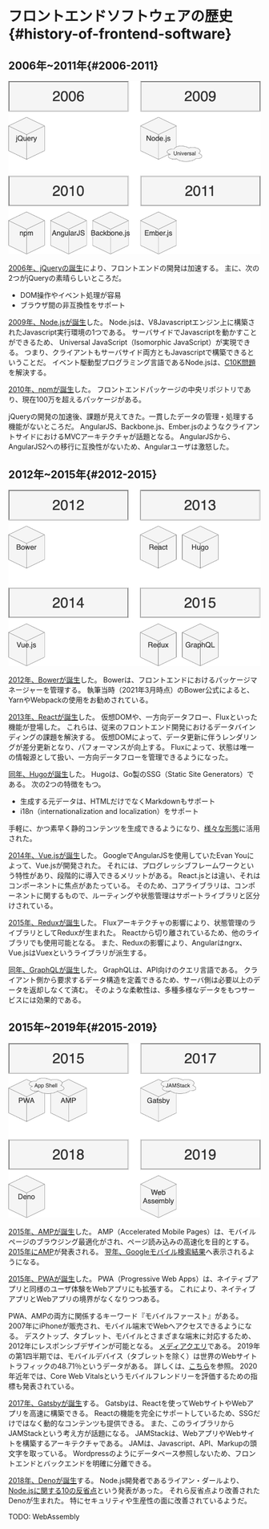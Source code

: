 # フロントエンドソフトウェアの歴史 {#history-of-frontend-software}
## 2006年~2011年{#2006-2011}
![02_history_of_frontend_software_1](../../assets/images/drawio/history/02_history_of_frontend_software_1.png)

[2006年、jQueryの誕生](https://en.wikipedia.org/wiki/JQuery)により、フロントエンドの開発は加速する。
主に、次の2つがjQueryの素晴らしいところだ。

* DOM操作やイベント処理が容易
* ブラウザ間の非互換性をサポート

[2009年、Node.jsが誕生](https://en.wikipedia.org/wiki/Node.js)した。
Node.jsは、V8Javascriptエンジン上に構築されたJavascript実行環境の1つである。
サーバサイドでJavascriptを動かすことができるため、 Universal JavaScript（Isomorphic JavaScript）が実現できる。
つまり、クライアントもサーバサイド両方ともJavascriptで構築できるということだ。
イベント駆動型プログラミング言語であるNode.jsは、[C10K問題](https://en.wikipedia.org/wiki/C10k_problem)を解決する。

[2010年、npmが誕生](https://en.wikipedia.org/wiki/Node.js)した。
フロントエンドパッケージの中央リポジトリであり、現在100万を超えるパッケージがある。

jQueryの開発の加速後、課題が見えてきた。一貫したデータの管理・処理する機能がないところだ。
AngularJS、Backbone.js、Ember.jsのようなクライアントサイドにおけるMVCアーキテクチャが話題となる。
AngularJSから、AngularJS2への移行に互換性がないため、Angularユーザは激怒した。

## 2012年~2015年{#2012-2015}
![02_history_of_frontend_software_2](../../assets/images/drawio/history/02_history_of_frontend_software_2.png)

[2012年、Bowerが誕生](https://github.com/bower/bower/blob/master/CHANGELOG.md)した。
Bowerは、フロントエンドにおけるパッケージマネージャーを管理する。
執筆当時（2021年3月時点）のBower公式によると、YarnやWebpackの使用をお勧めされている。

[2013年、Reactが誕生](https://en.wikipedia.org/wiki/React_%28JavaScript_library%29)した。
仮想DOMや、一方向データフロー、Fluxといった機能が登場した。
これらは、従来のフロントエンド開発におけるデータバインディングの課題を解決する。
仮想DOMによって、データ更新に伴うレンダリングが差分更新となり、パフォーマンスが向上する。
Fluxによって、状態は唯一の情報源として扱い、一方向データフローを管理できるようになった。

[同年、Hugoが誕生](https://en.wikipedia.org/wiki/Hugo_%28software%29)した。
Hugoは、Go製のSSG（Static Site Generators）である。
次の2つの特徴をもつ。

* 生成する元データは、HTMLだけでなくMarkdownもサポート
* i18n（internationalization and localization）をサポート

手軽に、かつ素早く静的コンテンツを生成できるようになり、[様々な形態](https://gohugo.io/showcase/)に活用された。

[2014年、Vue.jsが誕生](https://en.wikipedia.org/wiki/Vue.js)した。
GoogleでAngularJSを使用していたEvan Youによって、Vue.jsが開発された。
それには、プログレッシブフレームワークという特性があり、段階的に導入できるメリットがある。
React.jsとは違い、それはコンポーネントに焦点があたっている。
そのため、コアライブラリは、コンポーネントに関するもので、ルーティングや状態管理はサポートライブラリと区分けされている。

[2015年、Reduxが誕生](https://en.wikipedia.org/wiki/Redux_%28JavaScript_library%29)した。
Fluxアーキテクチャの影響により、状態管理のライブラリとしてReduxが生まれた。
Reactから切り離されているため、他のライブラリでも使用可能となる。
また、Reduxの影響により、Angularはngrx、Vue.jsはVuexというライブラリが派生する。

[同年、GraphQLが誕生](https://en.wikipedia.org/wiki/GraphQL)した。
GraphQLは、API向けのクエリ言語である。
クライアント側から要求するデータ構造を定義できるため、サーバ側は必要以上のデータを返却しなくて済む。
そのような柔軟性は、多種多様なデータをもつサービスには効果的である。

## 2015年~2019年{#2015-2019}
![02_history_of_frontend_software_3](../../assets/images/drawio/history/02_history_of_frontend_software_3.png)

[2015年、AMPが誕生](https://en.wikipedia.org/wiki/Accelerated_Mobile_Pages)した。
AMP（Accelerated Mobile Pages）は、モバイルページのブラウジング最適化がされ、ページ読み込みの高速化を目的とする。
[2015年にAMP](https://blog.google/products/search/introducing-accelerated-mobile-pages/)が発表される。
[翌年、Googleモバイル検索結果](https://blog.amp.dev/2016/02/24/amping-up-in-google-search/)へ表示されるようになる。

[2015年、PWAが誕生](https://infrequently.org/2015/06/progressive-apps-escaping-tabs-without-losing-our-soul/)した。
PWA（Progressive Web Apps）は、ネイティブアプリと同様のユーザ体験をWebアプリにも拡張する。
これにより、ネイティブアプリとWebアプリの境界がなくなりつつある。

PWA、AMPの両方に関係するキーワード『モバイルファースト』がある。
2007年にiPhoneが販売され、モバイル端末でWebへアクセスできるようになる。
デスクトップ、タブレット、モバイルとさまざまな端末に対応するため、2012年にレスポンシブデザインが可能となる。
[メディアクエリ](https://www.w3.org/TR/2012/REC-css3-mediaqueries-20120619/)である。
2019年の第1四半期では、モバイルデバイス（タブレットを除く）は世界のWebサイトトラフィックの48.71％というデータがある。
詳しくは、[こちら](https://www.statista.com/statistics/271405/global-mobile-data-traffic-forecast/)を参照。
2020年近年では、Core Web Vitalsというモバイルフレンドリーを評価するための指標も発表されている。

[2017年、Gatsbyが誕生](https://github.com/gatsbyjs/gatsby)する。
Gatsbyは、Reactを使ってWebサイトやWebアプリを高速に構築できる。
Reactの機能を完全にサポートしているため、SSGだけではなく動的なコンテンツも提供できる。
また、このライブラリからJAMStackという考え方が話題になる。
JAMStackは、WebアプリやWebサイトを構築するアーキテクチャである。
JAMは、Javascript、API、Markupの頭文字を取っている。
Wordpressのようにデータベース参照しないため、フロントエンドとバックエンドを明確に分離できる。

[2018年、Denoが誕生](https://en.wikipedia.org/wiki/Deno_%28software%29)する。
Node.js開発者であるライアン・ダールより、[Node.jsに関する10の反省点](https://www.youtube.com/watch?v=M3BM9TB-8yA)という発表があった。
それら反省点より改善されたDenoが生まれた。
特にセキュリティや生産性の面に改善されているようだ。

TODO: WebAssembly